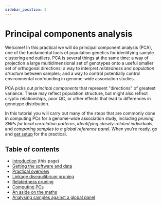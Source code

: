 ```yaml
---
sidebar_position: 2
---
```


# Principal components analysis

Welcome!  In this practical we will do principal component analysis (PCA), one of the fundamental tools of
population genetics for identifying sample clustering and outliers. PCA is several things at the same time: a way of
projection a large multidimensional set of genotypes onto a useful smaller set of orthogonal directions; a way to
interpret *relatedness* and *population structure* between samples; and a way to control potentially control
environmental confounding in genome-wide association studies.

PCA picks out *principal components* that represent "directions" of greatest variance. These may reflect
population structure, but might also reflect cryptic relationships, poor QC, or other effects that lead to
differences in genotype distribution.

In this tutorial you will carry out many of the steps that are commonly done in computing PCs for a genome-wide association study, including *pruning SNPs for local correlation patterns*, *identifying closely-related individuals*, and *comparing samples to a global reference panel*.  When you're ready, go and [get setup](./getting_setup.md) for the practical.

## Table of contents

* [Introduction](README.md) (this page)
* [Getting the software and data](./getting_setup.md)
* [Practical overview](./overview.md)
* [Linkage disequilibrium pruning](./ld_pruning.md)
* [Relatedness pruning](./relatedness_pruning.md)
* [Computing PCs](./computing_PCs.md)
* [An aside on the maths](./the_maths.md)
* [Analysing samples against a global panel](./global_analysis.md)


